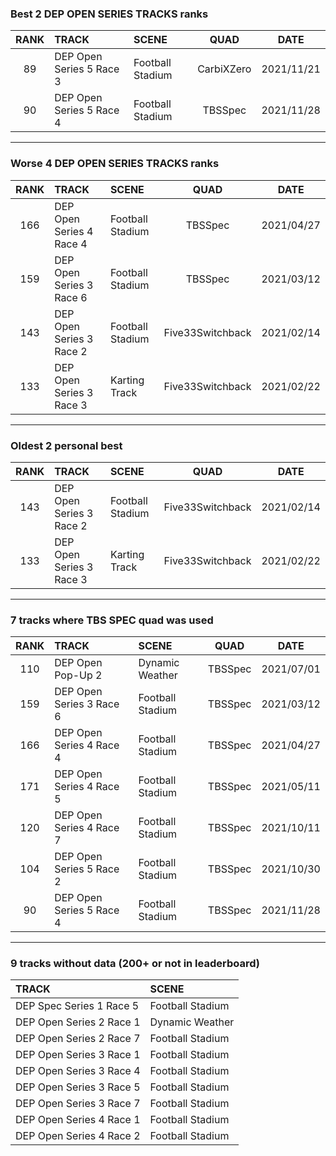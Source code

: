 ### Best 2 DEP OPEN SERIES TRACKS ranks
|RANK|TRACK|SCENE|QUAD|DATE|
|:---:|:---|:---|:---:|:---:|
|89|DEP Open Series 5 Race 3|Football Stadium|CarbiXZero|2021/11/21|
|90|DEP Open Series 5 Race 4|Football Stadium|TBSSpec|2021/11/28|
---
### Worse 4 DEP OPEN SERIES TRACKS ranks
|RANK|TRACK|SCENE|QUAD|DATE|
|:---:|:---|:---|:---:|:---:|
|166|DEP Open Series 4 Race 4|Football Stadium|TBSSpec|2021/04/27|
|159|DEP Open Series 3 Race 6|Football Stadium|TBSSpec|2021/03/12|
|143|DEP Open Series 3 Race 2|Football Stadium|Five33Switchback|2021/02/14|
|133|DEP Open Series 3 Race 3|Karting Track|Five33Switchback|2021/02/22|
---
### Oldest 2 personal best
|RANK|TRACK|SCENE|QUAD|DATE|
|:---:|:---|:---|:---:|:---:|
|143|DEP Open Series 3 Race 2|Football Stadium|Five33Switchback|2021/02/14|
|133|DEP Open Series 3 Race 3|Karting Track|Five33Switchback|2021/02/22|
---
### 7 tracks where TBS SPEC quad was used
|RANK|TRACK|SCENE|QUAD|DATE|
|:---:|:---|:---|:---:|:---:|
|110|DEP Open Pop-Up 2|Dynamic Weather|TBSSpec|2021/07/01|
|159|DEP Open Series 3 Race 6|Football Stadium|TBSSpec|2021/03/12|
|166|DEP Open Series 4 Race 4|Football Stadium|TBSSpec|2021/04/27|
|171|DEP Open Series 4 Race 5|Football Stadium|TBSSpec|2021/05/11|
|120|DEP Open Series 4 Race 7|Football Stadium|TBSSpec|2021/10/11|
|104|DEP Open Series 5 Race 2|Football Stadium|TBSSpec|2021/10/30|
|90|DEP Open Series 5 Race 4|Football Stadium|TBSSpec|2021/11/28|
---
### 9 tracks without data (200+ or not in leaderboard)
|TRACK|SCENE|
|:---|:---|
|DEP Spec Series 1 Race 5|Football Stadium|
|DEP Open Series 2 Race 1|Dynamic Weather|
|DEP Open Series 2 Race 7|Football Stadium|
|DEP Open Series 3 Race 1|Football Stadium|
|DEP Open Series 3 Race 4|Football Stadium|
|DEP Open Series 3 Race 5|Football Stadium|
|DEP Open Series 3 Race 7|Football Stadium|
|DEP Open Series 4 Race 1|Football Stadium|
|DEP Open Series 4 Race 2|Football Stadium|
